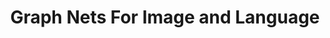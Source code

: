 ---
layout: page
title: Graph Nets For Image and Language 
description: MIT Deep Learning (G) Final Project with Amir Kazeminia 
img: assets/img/graphNN.jpg
redirect: https://drive.google.com/file/d/1e3ntIld2ICm2-906IRZ5_TkWH3-5fivL/view?usp=sharing
importance: 3
category: school projects and papers
---